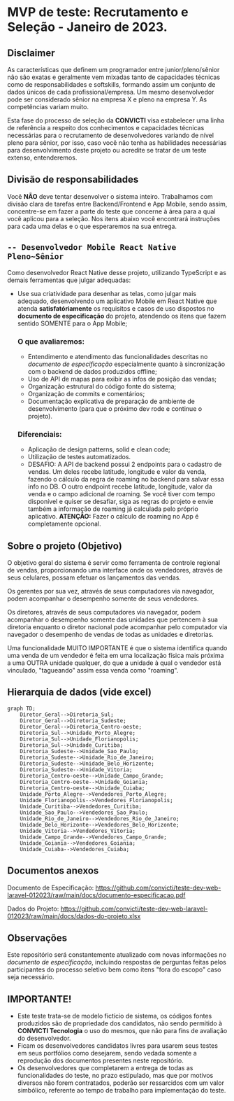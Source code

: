 # MVP de teste: Recrutamento e Seleção - Janeiro de 2023.

## Disclaimer

As características que definem um programador entre junior/pleno/sênior não são exatas e geralmente vem mixadas tanto de capacidades técnicas como de responsabilidades e softskills, formando assim um conjunto de dados únicos de cada profissional/empresa. Um mesmo desenvolvedor pode ser considerado sênior na empresa X e pleno na empresa Y. As competências variam muito.

Esta fase do processo de seleção da **CONVICTI** visa estabelecer uma linha de referência a respeito dos conhecimentos e capacidades técnicas necessárias para o recrutamento de desenvolvedores variando de nível pleno para sênior, por isso, caso você não tenha as habilidades necessárias para desenvolvimento deste projeto ou acredite se tratar de um teste extenso, entenderemos.

## Divisão de responsabilidades

Você **NÃO** deve tentar desenvolver o sistema inteiro. Trabalhamos com divisão clara de tarefas entre Backend/Frontend e App Mobile, sendo assim, concentre-se em fazer a parte do teste que concerne à área para a qual você aplicou para a seleção. Nos itens abaixo você encontrará instruções para cada uma delas e o que esperaremos na sua entrega.

## ` -- Desenvolvedor Mobile React Native Pleno~Sênior `

Como desenvolvedor React Native desse projeto, utilizando TypeScript e as demais ferramentas que julgar adequadas:

* Use sua criatividade para desenhar as telas, como julgar mais adequado, desenvolvendo um aplicativo Mobile em React Native que atenda **satisfatóriamente** os requisitos e casos de uso dispostos no **documento de especificação** do projeto, atendendo os itens que fazem sentido SOMENTE para o App Mobile;

  ### O que avaliaremos:
  * Entendimento e atendimento das funcionalidades descritas no *documento de especificação* especialmente quanto à sincronização com o backend de dados produzidos offline;
  * Uso de API de mapas para exibir as infos de posição das vendas;
  * Organização estrutural do código fonte do sistema;
  * Organização de commits e comentários;
  * Documentação explicativa de preparação de ambiente de desenvolvimento (para que o próximo dev rode e continue o projeto).

  ### Diferenciais: 
  * Aplicação de design patterns, solid e clean code;
  * Utilização de testes automatizados.
  * DESAFIO: A API de backend possui 2 endpoints para o cadastro de vendas. Um deles recebe latitude, longitude e valor da venda, fazendo o cálculo da regra de roaming no backend para salvar essa info no DB. 
  O outro endpoint recebe latitude, longitude, valor da venda e o campo adicional de roaming. Se você tiver com tempo disponível e quiser se desafiar, siga as regras do projeto e envie também a informação de roaming já calculada pelo próprio aplicativo. **ATENÇÃO:** Fazer o cálculo de roaming no App é completamente opcional.

## Sobre o projeto (Objetivo)

O objetivo geral do sistema é servir como ferramenta de controle regional de vendas, proporcionando uma interface onde os vendedores, através de seus celulares, possam efetuar os lançamentos das vendas.

Os gerentes por sua vez, através de seus computadores via navegador, podem acompanhar o desempenho somente de seus vendedores.

Os diretores, através de seus computadores via navegador, podem acompanhar o desempenho somente das unidades que pertencem à sua diretoria enquanto o diretor nacional pode acompanhar pelo computador via navegador o desempenho de vendas de todas as unidades e diretorias.

Uma funcionalidade MUITO IMPORTANTE é que o sistema identifica quando uma venda de um vendedor é feita em uma localização física mais próxima a uma OUTRA unidade qualquer, do que a unidade à qual o vendedor está vinculado, "tagueando" assim essa venda como "roaming".

## Hierarquia de dados (vide excel)

```mermaid
graph TD;
    Diretor_Geral-->Diretoria_Sul;
    Diretor_Geral-->Diretoria_Sudeste;
    Diretor_Geral-->Diretoria_Centro-oeste;
    Diretoria_Sul-->Unidade_Porto_Alegre;
    Diretoria_Sul-->Unidade_Florianopolis;
    Diretoria_Sul-->Unidade_Curitiba;
    Diretoria_Sudeste-->Unidade_Sao_Paulo;
    Diretoria_Sudeste-->Unidade_Rio_de_Janeiro;
    Diretoria_Sudeste-->Unidade_Belo_Horizonte;
    Diretoria_Sudeste-->Unidade_Vitoria;
    Diretoria_Centro-oeste-->Unidade_Campo_Grande;
    Diretoria_Centro-oeste-->Unidade_Goiania;
    Diretoria_Centro-oeste-->Unidade_Cuiaba;
    Unidade_Porto_Alegre-->Vendedores_Porto_Alegre;
    Unidade_Florianopolis-->Vendedores_Florianopolis;
    Unidade_Curitiba-->Vendedores_Curitiba;
    Unidade_Sao_Paulo-->Vendedores_Sao_Paulo;
    Unidade_Rio_de_Janeiro-->Vendedores_Rio_de_Janeiro;
    Unidade_Belo_Horizonte-->Vendedores_Belo_Horizonte;
    Unidade_Vitoria-->Vendedores_Vitoria;
    Unidade_Campo_Grande-->Vendedores_Campo_Grande;
    Unidade_Goiania-->Vendedores_Goiania;
    Unidade_Cuiaba-->Vendedores_Cuiaba;
```

## Documentos anexos
Documento de Especificação: https://github.com/convicti/teste-dev-web-laravel-012023/raw/main/docs/documento-especificacao.pdf

Dados do Projeto: https://github.com/convicti/teste-dev-web-laravel-012023/raw/main/docs/dados-do-projeto.xlsx

## Observações
Este repositório será constantemente atualizado com novas informações no *documento de especificação*, incluindo respostas de perguntas feitas pelos participantes do processo seletivo bem como itens "fora do escopo" caso seja necessário.

## IMPORTANTE!
  * Este teste trata-se de modelo fictício de sistema, os códigos fontes produzidos são de propriedade dos candidatos, não sendo permitido à **CONVICTI Tecnologia** o uso do mesmos, que não para fins de avaliação do desenvolvedor. 
  * Ficam os desenvolvedores candidatos livres para usarem seus testes em seus portfólios como desejarem, sendo vedada somente a reprodução dos documentos presentes neste repositório.
  * Os desenvolvedores que completarem a entrega de todas as funcionalidades do teste, no prazo estipulado, mas que por motivos diversos não forem contratados, poderão ser ressarcidos com um valor simbólico, referente ao tempo de trabalho para implementação do teste.
